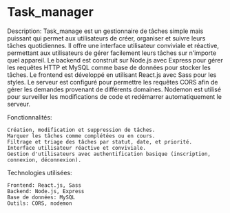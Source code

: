 # Task_manager
Description:
Task_manage est un gestionnaire de tâches simple mais puissant qui permet aux utilisateurs de créer, organiser et suivre leurs tâches quotidiennes. Il offre une interface utilisateur conviviale et réactive, permettant aux utilisateurs de gérer facilement leurs tâches sur n'importe quel appareil. Le backend est construit sur Node.js avec Express pour gérer les requêtes HTTP et MySQL comme base de données pour stocker les tâches. Le frontend est développé en utilisant React.js avec Sass pour les styles. Le serveur est configuré pour permettre les requêtes CORS afin de gérer les demandes provenant de différents domaines. Nodemon est utilisé pour surveiller les modifications de code et redémarrer automatiquement le serveur.

Fonctionnalités:

    Création, modification et suppression de tâches.
    Marquer les tâches comme complétées ou en cours.
    Filtrage et triage des tâches par statut, date, et priorité.
    Interface utilisateur réactive et conviviale.
    Gestion d'utilisateurs avec authentification basique (inscription, connexion, déconnexion).

Technologies utilisées:

    Frontend: React.js, Sass
    Backend: Node.js, Express
    Base de données: MySQL
    Outils: CORS, nodemon